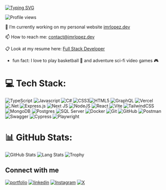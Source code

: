 [![Typing SVG](https://readme-typing-svg.demolab.com?font=Fira+Code&pause=1000&width=440&lines=Hello%20world!%F0%9F%91%8B%F0%9F%8F%BD%2C+I'm+%3CAngel-Lopez%2F%3E++%F0%9F%92%BB)](https://git.io/typing-svg)


![Profile views](https://komarev.com/ghpvc/?username=ImRLopezAG&color=green)

🔭 I’m currently working on my personal website [imrlopez.dev](https://imrlopez.dev) <br/>

📫 How to reach me: [contact@imrlopez.dev]() <br/>

📋 Look at my resume here: [Full Stack Developer](https://docs.google.com/document/d/1OdTYsaD481joDBJ8gvZsmx3MiQfaUydMCqpzu5mRV7g/edit?usp=sharing)

* fun fact: I love to play basketball 🏀 and adventure sci-fi video games 🎮 

# 💻 Tech Stack:
![TypeScript](https://img.shields.io/badge/typescript-%23007ACC.svg?style=for-the-badge&logo=typescript&logoColor=white) ![Javascript](https://img.shields.io/badge/javascript-%23323330.svg?style=for-the-badge&logo=javascript&logoColor=%23F7DF1E) ![C#](https://img.shields.io/badge/c%23-%23239120.svg?style=for-the-badge&logo=csharp&logoColor=white) ![CSS3](https://img.shields.io/badge/css3-%231572B6.svg?style=for-the-badge&logo=css3&logoColor=white)![HTML5](https://img.shields.io/badge/html5-%23E34F26.svg?style=for-the-badge&logo=html5&logoColor=white) ![GraphQL](https://img.shields.io/badge/-GraphQL-E10098?style=for-the-badge&logo=graphql&logoColor=white) ![Vercel](https://img.shields.io/badge/vercel-%23000000.svg?style=for-the-badge&logo=vercel&logoColor=white) ![.Net](https://img.shields.io/badge/.NET-5C2D91?style=for-the-badge&logo=.net&logoColor=white) ![Express.js](https://img.shields.io/badge/express.js-%23404d59.svg?style=for-the-badge&logo=express&logoColor=%2361DAFB) ![Next JS](https://img.shields.io/badge/Next-black?style=for-the-badge&logo=next.js&logoColor=white) ![NodeJS](https://img.shields.io/badge/node.js-6DA55F?style=for-the-badge&logo=node.js&logoColor=white) ![React](https://img.shields.io/badge/react-%2320232a.svg?style=for-the-badge&logo=react&logoColor=%2361DAFB) ![Vite](https://img.shields.io/badge/vite-%23646CFF.svg?style=for-the-badge&logo=vite&logoColor=white) ![TailwindCSS](https://img.shields.io/badge/tailwindcss-%2338B2AC.svg?style=for-the-badge&logo=tailwind-css&logoColor=white) ![MongoDB](https://img.shields.io/badge/MongoDB-%234ea94b.svg?style=for-the-badge&logo=mongodb&logoColor=white) ![Postgres](https://img.shields.io/badge/postgres-%23316192.svg?style=for-the-badge&logo=postgresql&logoColor=white) ![SQL Server](https://img.shields.io/badge/Microsoft_SQL_Server-CC2927?style=for-the-badge&logo=microsoft-sql-server&logoColor=white) ![Docker](https://img.shields.io/badge/docker-%230db7ed.svg?style=for-the-badge&logo=docker&logoColor=white) ![Git](https://img.shields.io/badge/git-%23F05032.svg?style=for-the-badge&logo=git&logoColor=white) ![GitHub](https://img.shields.io/badge/github-%23121011.svg?style=for-the-badge&logo=github&logoColor=white) ![Postman](https://img.shields.io/badge/Postman-FF6C37?style=for-the-badge&logo=postman&logoColor=white) ![Swagger](https://img.shields.io/badge/Swagger-%2385EA2D.svg?style=for-the-badge&logo=Swagger&logoColor=black) ![Cypress](https://img.shields.io/badge/Cypress-17202C?style=for-the-badge&logo=cypress&logoColor=white) ![Playwright](https://img.shields.io/badge/Playwright-34495E?style=for-the-badge&logo=playwright&logoColor=white) 
# 📊 GitHub Stats:
![GitHub Stats](https://github-readme-stats.vercel.app/api?username=ImRLopezAG&theme=dark&hide_border=true&show_icons=true&include_all_commits=false&count_private=false)
![Lang Stats](https://github-readme-stats.vercel.app/api/top-langs/?username=ImRLopezAG&theme=dark&hide_border=true&include_all_commits=false&count_private=false&layout=compact)
![Trophy](https://github-profile-trophy.vercel.app/?username=ImRLopezAG&column=-1&theme=juicyfresh)

## Connect with me

[![portfolio](https://img.shields.io/badge/portfolio-000?style=for-the-badge&logo=ko-fi&logoColor=white)](https://imrlopez.dev)
[![linkedin](https://img.shields.io/badge/linkedin-0A66C2?style=for-the-badge&logo=linkedin&logoColor=white)](https://www.linkedin.com/in/angel-gabriel-lopez/)
[![Instagram](https://img.shields.io/badge/instagram-E4405F?style=for-the-badge&logo=instagram&logoColor=white)](https://www.instagram.com/imr_lopez.ag/)
[![X](https://img.shields.io/badge/twitter-000?style=for-the-badge&logo=x&logoColor=white)](https://x.com/ImR_Lopez)
